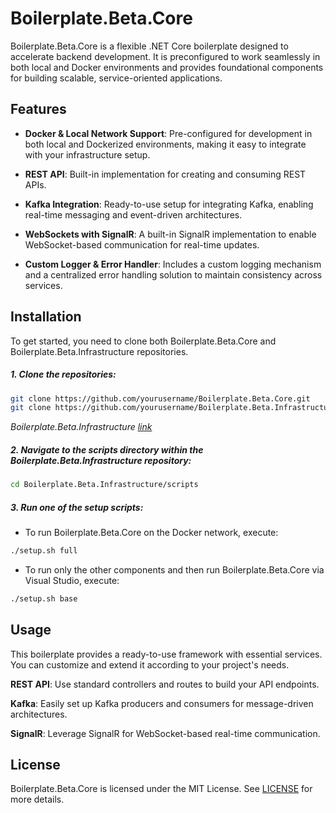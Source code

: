 # Boilerplate.Beta.Core

Boilerplate.Beta.Core is a flexible .NET Core boilerplate designed to accelerate backend development. It is preconfigured to work seamlessly in both local and Docker environments and provides foundational components for building scalable, service-oriented applications.

## Features
- **Docker & Local Network Support**: Pre-configured for development in both local and Dockerized environments, making it easy to integrate with your infrastructure setup.

- **REST API**: Built-in implementation for creating and consuming REST APIs.

- **Kafka Integration**: Ready-to-use setup for integrating Kafka, enabling real-time messaging and event-driven architectures.

- **WebSockets with SignalR**: A built-in SignalR implementation to enable WebSocket-based communication for real-time updates.

- **Custom Logger & Error Handler**: Includes a custom logging mechanism and a centralized error handling solution to maintain consistency across services.

## Installation

To get started, you need to clone both Boilerplate.Beta.Core and Boilerplate.Beta.Infrastructure repositories.

##### 1. Clone the repositories:

```sh
git clone https://github.com/yourusername/Boilerplate.Beta.Core.git
git clone https://github.com/yourusername/Boilerplate.Beta.Infrastructure.git
```

*Boilerplate.Beta.Infrastructure [link](https://github.com/GkChris/Boilerplate.Beta.Infrastructure)*

##### 2. Navigate to the scripts directory within the Boilerplate.Beta.Infrastructure repository:

```sh
cd Boilerplate.Beta.Infrastructure/scripts
```

##### 3. Run one of the setup scripts:

- To run Boilerplate.Beta.Core on the Docker network, execute:

```sh
./setup.sh full
```

- To run only the other components and then run Boilerplate.Beta.Core via Visual Studio, execute:

```sh
./setup.sh base
```

## Usage

This boilerplate provides a ready-to-use framework with essential services. You can customize and extend it according to your project's needs.

**REST API**: Use standard controllers and routes to build your API endpoints.

**Kafka**: Easily set up Kafka producers and consumers for message-driven architectures.

**SignalR**: Leverage SignalR for WebSocket-based real-time communication.

## License

Boilerplate.Beta.Core is licensed under the MIT License. See [LICENSE](https://github.com/GkChris/Boilerplate.Beta.Core?tab=MIT-1-ov-file) for more details.